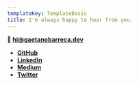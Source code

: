 ```yaml
---
templateKey: TemplateBasic
title: I'm always happy to hear from you.
---
```


**📮 <a href="mailto:hi@gaetanobarreca.dev" target="_blank">hi@gaetanobarreca.dev</a>**

- **<a href="https://github.com/gaebar" target="_blank">GitHub</a>**
- **<a href="https://www.linkedin.com/in/gaetanobarreca/" target="_blank">LinkedIn</a>**
- **<a href="https://medium.com/@gaetanobarreca" target="_blank">Medium</a>**
- **<a href="https://twitter.com/gaetanobarreca" target="_blank">Twitter</a>**
